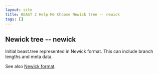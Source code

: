 ```yaml
---
layout: site
title: BEAST 2 Help Me Choose Newick tree -- newick
tags: []
---
```


## Newick tree -- newick

Initial beast.tree represented in Newick format.
This can include branch lengths and meta data.

See also [Newick format](https://en.wikipedia.org/wiki/Newick_format).
